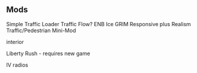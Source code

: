 
## Mods

Simple Traffic Loader
Traffic Flow?
ENB Ice
GRIM
Responsive plus
Realism Traffic/Pedestrian Mini-Mod

interior

Liberty Rush - requires new game

IV radios